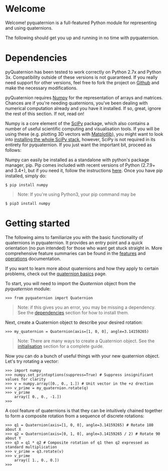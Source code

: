 # Welcome
Welcome! pyquaternion is a full-featured Python module for representing and using quaternions.

The following should get you up and running in no time with pyquaternion.

<a name="dependencies"></a>
# Dependencies
pyQuaternion has been tested to work correctly on Python 2.7x and Python 3x. Compatibility outside of these versions is not guaranteed. If you really need support for other versions, feel free to fork the project on [Github](https://github.com/KieranWynn/pyquaternion) and make the necessary modifications.

pyQuaternion requires [Numpy](http://www.numpy.org) for the representation of arrays and matrices. Chances are if you're needing quaternions, you've been dealing with numerical computation already and you have it installed. If so, great, ignore the rest of this section. If not, read on!

Numpy is a core element of the [SciPy](http://www.scipy.org/about.html) package, which also contains a number of useful scientific computing and visualisation tools. If you will be using these (e.g. plotting 3D vectors with [Matplotlib](http://matplotlib.org)), you might want to look into [installing the whole SciPy stack](http://www.scipy.org/install.html), however, SciPy is not required in its entirety for pyquaternion. If you just want the important bit, proceed as follows:

Numpy can easily be installed as a standalone with python's package manager, pip. Pip comes included with recent versions of Python (2.7.9+ and 3.4+), but if you need it, follow the instructions [here](https://pip.pypa.io/en/latest/installing.html#install-pip). 
Once you have pip installed, simply do:

	$ pip install numpy

> Note: If you're using Python3, your pip command may be 

	$ pip3 install numpy


<a name="getting_started"></a>
# Getting started
The following aims to familiarize you with the basic functionality of quaternions in pyquaternion. It provides an entry point and a quick orientation (no pun intended) for those who want get stuck straight in. More comprehensive feature summaries can be found in the [features][features] and [operations][operations] documentation.

 If you want to learn more about quaternions and how they apply to certain problems, check out the [quaternion basics][quaternion basics] page.

To start, you will need to import the *Quaternion* object from the *pyquaternion* module:
	
	>>> from pyquaternion import Quaternion

> Note: if this gives you an error, you may be missing a dependency. See the [dependencies](#dependencies) section for how to install them.
	
Next, create a Quaternion object to describe your desired rotation:

	>>> my_quaternion = Quaternion(axis=[1, 0, 0], angle=3.14159265)
> Note: There are many ways to create a Quaternion object. See the [initialisation][initialisation] section for a complete guide.

Now you can do a bunch of useful things with your new quaternion object. Let's try rotating a vector:
	
	>>> import numpy
	>>> numpy.set_printoptions(suppress=True) # Suppress insignificant values for clarity
	>>> v = numpy.array([0., 0., 1.]) # Unit vector in the +z drection
	>>> v_prime = my_quaternion.rotate(q)
	>>> v_prime
		array([ 0., 0., -1.])
	>>>
	
A cool feature of quaternions is that they can be intuitively chained together to form a composite rotation from a sequence of discrete rotations:
	
	>>> q1 = Quaternion(axis=[1, 0, 0], angle=3.14159265) # Rotate 180 about X
	>>> q2 = Quaternion(axis=[0, 1, 0], angle=3.14159265 / 2) # Rotate 90 about Y
	>>> q3 = q1 * q2 # Composite rotation of q1 then q2 expressed as standard multiplication
	>>> v_prime = q3.rotate(v)
	>>> v_prime
		array([ 1., 0., 0.])
	>>>


[quaternion basics]: ./intro_to_quaternions.md
[initialisation]: ./initialisation.md
[features]: ./pyquaternion_features.md
[operations]: ./pyquaternion_operations.md